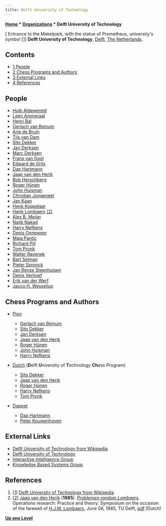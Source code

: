 ```yaml
---
title: Delft University of Technology
---
```

**[Home](Home "Home") * [Organizations](Organizations "Organizations") * Delft University of Technology**

\[ Entrance to the Mekelpark, with the statue of Prometheus, university's symbol <a id="cite-note-1" href="#cite-ref-1">[1]</a>
**Delft University of Technology**, [Delft](https://en.wikipedia.org/wiki/Delft), [The Netherlands](https://en.wikipedia.org/wiki/Netherlands).

## Contents

- [1 People](#people)
- [2 Chess Programs and Authors](#chess-programs-and-authors)
- [3 External Links](#external-links)
- [4 References](#references)

## People

- [Huib Aldewereld](index.php?title=Huib_Aldewereld&action=edit&redlink=1 "Huib Aldewereld (page does not exist)")
- [Leen Ammeraal](Leen_Ammeraal "Leen Ammeraal")
- [Henri Bal](Henri_Bal "Henri Bal")
- [Gerlach van Beinum](Gerlach_van_Beinum "Gerlach van Beinum")
- [Arie de Bruin](Arie_de_Bruin "Arie de Bruin")
- [Tijs van Dam](index.php?title=Tijs_van_Dam&action=edit&redlink=1 "Tijs van Dam (page does not exist)")
- [Sito Dekker](Sito_Dekker "Sito Dekker")
- [Jan Derksen](Jan_Derksen "Jan Derksen")
- [Marc Derksen](Marc_Derksen "Marc Derksen")
- [Frans van Gool](Frans_van_Gool "Frans van Gool")
- [Edward de Grijs](Edward_de_Grijs "Edward de Grijs")
- [Dap Hartmann](Dap_Hartmann "Dap Hartmann")
- [Jaap van den Herik](Jaap_van_den_Herik "Jaap van den Herik")
- [Bob Herschberg](Bob_Herschberg "Bob Herschberg")
- [Roger Hünen](Roger_H%C3%BCnen "Roger Hünen")
- [John Huisman](John_Huisman "John Huisman")
- [Christian Jongeneel](Mathematician#CJongeneel "Mathematician")
- [Jan Kaan](index.php?title=Jan_Kaan&action=edit&redlink=1 "Jan Kaan (page does not exist)")
- [Henk Koppelaar](Henk_Koppelaar "Henk Koppelaar")
- [Henk Lombaers](Mathematician#HLombaers "Mathematician") <a id="cite-note-2" href="#cite-ref-2">[2]</a>
- [Alex B. Meijer](index.php?title=Alex_B._Meijer&action=edit&redlink=1 "Alex B. Meijer (page does not exist)")
- [Najib Nakad](index.php?title=Najib_Nakad&action=edit&redlink=1 "Najib Nakad (page does not exist)")
- [Harry Nefkens](Harry_Nefkens "Harry Nefkens")
- [Denis Onneweer](index.php?title=Denis_Onneweer&action=edit&redlink=1 "Denis Onneweer (page does not exist)")
- [Maja Pantic](Mathematician#MPantic "Mathematician")
- [Richard Pijl](Richard_Pijl "Richard Pijl")
- [Tom Pronk](Tom_Pronk "Tom Pronk")
- [Walter Ravenek](Walter_Ravenek "Walter Ravenek")
- [Bart Selman](Bart_Selman "Bart Selman")
- [Pieter Spronck](Pieter_Spronck "Pieter Spronck")
- [Jan Renze Steenhuisen](Jan_Renze_Steenhuisen "Jan Renze Steenhuisen")
- [Denis Verhoef](index.php?title=Denis_Verhoef&action=edit&redlink=1 "Denis Verhoef (page does not exist)")
- [Erik van der Werf](Erik_van_der_Werf "Erik van der Werf")
- [Jacco H. Wesselius](index.php?title=Jacco_H._Wesselius&action=edit&redlink=1 "Jacco H. Wesselius (page does not exist)")

## Chess Programs and Authors

- [Pion](Pion "Pion")

  - [Gerlach van Beinum](Gerlach_van_Beinum "Gerlach van Beinum")
  - [Sito Dekker](Sito_Dekker "Sito Dekker")
  - [Jan Derksen](Jan_Derksen "Jan Derksen")
  - [Jaap van den Herik](Jaap_van_den_Herik "Jaap van den Herik")
  - [Roger Hünen](Roger_H%C3%BCnen "Roger Hünen")
  - [John Huisman](John_Huisman "John Huisman")
  - [Harry Nefkens](Harry_Nefkens "Harry Nefkens")

- [Dutch](Dutch "Dutch") (**D**elft **U**niversity of **T**echnology **Ch**ess Program)

  - [Sito Dekker](Sito_Dekker "Sito Dekker")
  - [Jaap van den Herik](Jaap_van_den_Herik "Jaap van den Herik")
  - [Roger Hünen](Roger_H%C3%BCnen "Roger Hünen")
  - [Harry Nefkens](Harry_Nefkens "Harry Nefkens")
  - [Tom Pronk](Tom_Pronk "Tom Pronk")

- [Dappet](Dappet "Dappet")

  - [Dap Hartmann](Dap_Hartmann "Dap Hartmann")
  - [Peter Kouwenhoven](Peter_Kouwenhoven "Peter Kouwenhoven")

## External Links

- [Delft University of Technology from Wikipedia](https://en.wikipedia.org/wiki/Delft_University_of_Technology)
- [Delft University of Technology](http://home.tudelft.nl/en/)
- [Interactive Intelligence Group](http://ii.tudelft.nl/)
- [Knowledge Based Systems Group](http://www.kbs.twi.tudelft.nl/)

## References

1. <a id="cite-ref-1" href="#cite-note-1">[1]</a> [Delft University of Technology from Wikipedia](https://en.wikipedia.org/wiki/Delft_University_of_Technology)
1. <a id="cite-ref-2" href="#cite-note-2">[2]</a> [Jaap van den Herik](Jaap_van_den_Herik "Jaap van den Herik") (**1985**). *[Problemen rondom Lombaers](https://research.tilburguniversity.edu/en/publications/problemen-rondom-lombaers-2)*. Operations research: Practice and theory: Symposium on the occasion of the farewell of [H.J.M. Lombaers](Mathematician#HLombaers "Mathematician"), June 06, 1985, TU Delft, [pdf](https://pure.uvt.nl/ws/portalfiles/portal/1242228/PROBLEM_.PDF) (Dutch)

**[Up one Level](Organizations "Organizations")**

